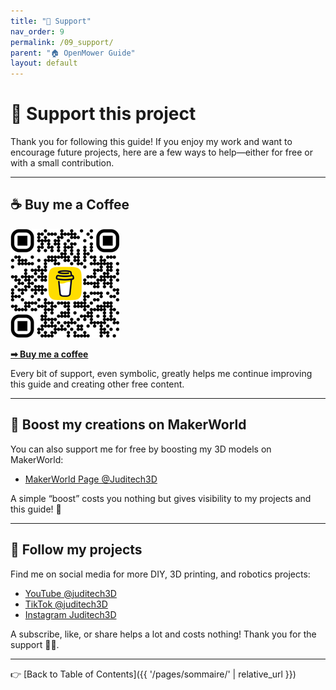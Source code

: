 ```yaml
---
title: "💖 Support"
nav_order: 9
permalink: /09_support/
parent: "🏠 OpenMower Guide"
layout: default
---
```


# 💖 Support this project

Thank you for following this guide! If you enjoy my work and want to encourage future projects, here are a few ways to help—either for free or with a small contribution.

---

## ☕ Buy me a Coffee

[![Buy me a coffee](https://github.com/juditech3D/Guide-DIY-OpenMower-Mowgli-pour-Robots-Tondeuses-Yard500-et-500B/blob/main/images/Soutien/bmc_qr-mini.png?raw=true)](https://buymeacoffee.com/juditech3d)

[**➡ Buy me a coffee**](https://buymeacoffee.com/juditech3d)

Every bit of support, even symbolic, greatly helps me continue improving this guide and creating other free content.

---

## 🚀 Boost my creations on MakerWorld

You can also support me for free by boosting my 3D models on MakerWorld:

- [MakerWorld Page @Juditech3D](https://makerworld.com/en/@juditech3d)

A simple “boost” costs you nothing but gives visibility to my projects and this guide! 🙏

---

## 📱 Follow my projects

Find me on social media for more DIY, 3D printing, and robotics projects:

- [YouTube @juditech3D](https://www.youtube.com/@juditech3d)
- [TikTok @juditech3D](https://www.tiktok.com/@juditech3d)
- [Instagram Juditech3D](https://www.instagram.com/juditech3d/)

A subscribe, like, or share helps a lot and costs nothing! Thank you for the support 💬🎥.

---

👉 [Back to Table of Contents]({{ '/pages/sommaire/' | relative_url }})
